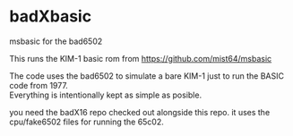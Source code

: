 # badXbasic
msbasic for the bad6502

This runs the KIM-1 basic rom from https://github.com/mist64/msbasic  
  
The code uses the bad6502 to simulate a bare KIM-1 just to run the BASIC code from 1977.  
Everything is intentionally kept as simple as posible.  

you need the badX16 repo checked out alongside this repo.
it uses the cpu/fake6502 files for running the 65c02.
